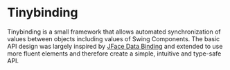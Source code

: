 # Tinybinding

Tinybinding is a small framework that allows automated synchronization of values between objects including values of Swing Components.
The basic API design was largely inspired by [JFace Data Binding](wiki.eclipse.org/index.php/JFace_Data_Binding) and extended to use more fluent elements and therefore create a simple, intuitive and type-safe API.